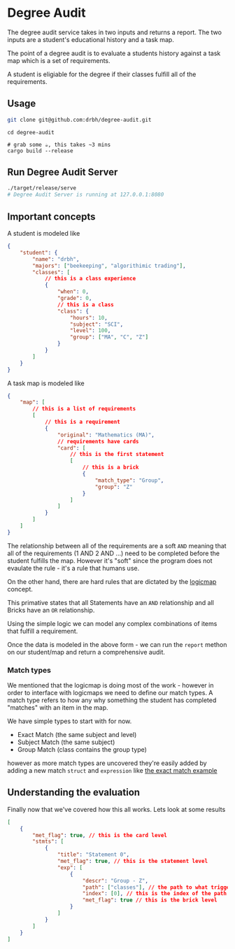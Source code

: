 # Degree Audit

The degree audit service takes in two inputs and returns a report. The two inputs are a student's educational history and a task map.

The point of a degree audit is to evaluate a students history against a task map which is a set of requirements.

A student is eligiable for the degree if their classes fulfill all of the requirements.

## Usage

```bash
git clone git@github.com:drbh/degree-audit.git
```

```
cd degree-audit

# grab some ☕️, this takes ~3 mins
cargo build --release
```

## Run Degree Audit Server

```bash
./target/release/serve
# Degree Audit Server is running at 127.0.0.1:8080
```

## Important concepts

A student is modeled like

```json
{
	"student": {
		"name": "drbh",
		"majors": ["beekeeping", "algorithimic trading"],
		"classes": [
			// this is a class experience
			{
				"when": 0,
				"grade": 0,
				// this is a class
				"class": {
					"hours": 10,
					"subject": "SCI",
					"level": 100,
					"group": ["MA", "C", "Z"]
				}
			}
		]
	}
}
```

A task map is modeled like

```json
{
	"map": [
		// this is a list of requirements
		[
			// this is a requirement
			{
				"original": "Mathematics (MA)",
				// requirements have cards
				"card": [
					// this is the first statement
					[
						// this is a brick
						{
							"match_type": "Group",
							"group": "Z"
						}
					]
				]
			}
		]
	]
}
```

The relationship between all of the requirements are a soft `AND` meaning that all of the requirements (1 AND 2 AND ...) need to be completed before the student fulfills the map. However it's "soft" since the program does not evaulate the rule - it's a rule that humans use.

On the other hand, there are hard rules that are dictated by the [logicmap](https://github.com/drbh/logicmap) concept.

This primative states that all Statements have an `AND` relationship and all Bricks have an `OR` relationship.

Using the simple logic we can model any complex combinations of items that fulfill a requirement.

Once the data is modeled in the above form - we can run the `report` methon on our student/map and return a comprehensive audit.

### Match types

We mentioned that the logicmap is doing most of the work - however in order to interface with logicmaps we need to define our match types. A match type refers to how any why something the student has completed "matches" with an item in the map.

We have simple types to start with for now.

-   Exact Match (the same subject and level)
-   Subject Match (the same subject)
-   Group Match (class contains the group type)

however as more match types are uncovered they're easily added by adding a new match `struct` and `expression` like [the exact match example](src/exact.rs)

## Understanding the evaluation

Finally now that we've covered how this all works. Lets look at some results

```json
[
	{
		"met_flag": true, // this is the card level
		"stmts": [
			{
				"title": "Statement 0",
				"met_flag": true, // this is the statement level
				"exp": [
					{
						"descr": "Group - Z",
						"path": ["classes"], // the path to what trigged this brick
						"index": [0], // this is the index of the path
						"met_flag": true // this is the brick level
					}
				]
			}
		]
	}
]
```

